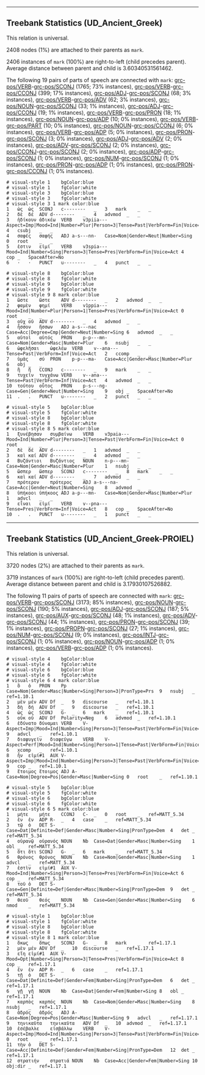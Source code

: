 

--------------------------------------------------------------------------------

## Treebank Statistics (UD_Ancient_Greek)

This relation is universal.

2408 nodes (1%) are attached to their parents as `mark`.

2406 instances of `mark` (100%) are right-to-left (child precedes parent).
Average distance between parent and child is 3.60340531561462.

The following 19 pairs of parts of speech are connected with `mark`: [grc-pos/VERB]()-[grc-pos/SCONJ]() (1765; 73% instances), [grc-pos/VERB]()-[grc-pos/CCONJ]() (399; 17% instances), [grc-pos/ADJ]()-[grc-pos/SCONJ]() (68; 3% instances), [grc-pos/VERB]()-[grc-pos/ADV]() (62; 3% instances), [grc-pos/NOUN]()-[grc-pos/SCONJ]() (33; 1% instances), [grc-pos/ADJ]()-[grc-pos/CCONJ]() (19; 1% instances), [grc-pos/VERB]()-[grc-pos/PRON]() (18; 1% instances), [grc-pos/NOUN]()-[grc-pos/ADP]() (10; 0% instances), [grc-pos/VERB]()-[grc-pos/PART]() (10; 0% instances), [grc-pos/NOUN]()-[grc-pos/CCONJ]() (6; 0% instances), [grc-pos/VERB]()-[grc-pos/ADP]() (5; 0% instances), [grc-pos/PRON]()-[grc-pos/SCONJ]() (3; 0% instances), [grc-pos/ADJ]()-[grc-pos/ADV]() (2; 0% instances), [grc-pos/ADV]()-[grc-pos/SCONJ]() (2; 0% instances), [grc-pos/CCONJ]()-[grc-pos/SCONJ]() (2; 0% instances), [grc-pos/ADP]()-[grc-pos/SCONJ]() (1; 0% instances), [grc-pos/NUM]()-[grc-pos/SCONJ]() (1; 0% instances), [grc-pos/PRON]()-[grc-pos/ADP]() (1; 0% instances), [grc-pos/PRON]()-[grc-pos/CCONJ]() (1; 0% instances).


~~~ conllu
# visual-style 1	bgColor:blue
# visual-style 1	fgColor:white
# visual-style 3	bgColor:blue
# visual-style 3	fgColor:white
# visual-style 3 1 mark	color:blue
1	ὡς	ὡς	SCONJ	c--------	_	3	mark	_	_
2	δὲ	δέ	ADV	d--------	_	4	advmod	_	_
3	ἠδίκουν	ἀδικέω	VERB	v3piia---	Aspect=Imp|Mood=Ind|Number=Plur|Person=3|Tense=Past|VerbForm=Fin|Voice=Act	4	csubj	_	_
4	σαφές	σαφής	ADJ	a-s---nn-	Case=Nom|Gender=Neut|Number=Sing	0	root	_	_
5	ἐστιν	εἰμί	VERB	v3spia---	Mood=Ind|Number=Sing|Person=3|Tense=Pres|VerbForm=Fin|Voice=Act	4	cop	_	SpaceAfter=No
6	·	·	PUNCT	u--------	_	4	punct	_	_

~~~


~~~ conllu
# visual-style 8	bgColor:blue
# visual-style 8	fgColor:white
# visual-style 9	bgColor:blue
# visual-style 9	fgColor:white
# visual-style 9 8 mark	color:blue
1	ὥστε	ὥστε	ADV	d--------	_	2	advmod	_	_
2	φαμὲν	φημί	VERB	v1ppia---	Mood=Ind|Number=Plur|Person=1|Tense=Pres|VerbForm=Fin|Voice=Act	0	root	_	_
3	οὐχ	οὐ	ADV	d--------	_	4	advmod	_	_
4	ἧσσον	ἥσσων	ADJ	a-s---nac	Case=Acc|Degree=Cmp|Gender=Neut|Number=Sing	6	advmod	_	_
5	αὐτοὶ	αὐτός	PRON	p-p---mn-	Case=Nom|Gender=Masc|Number=Plur	6	nsubj	_	_
6	ὠφελῆσαι	ὠφελέω	VERB	v--ana---	Tense=Past|VerbForm=Inf|Voice=Act	2	ccomp	_	_
7	ὑμᾶς	σύ	PRON	p-p---ma-	Case=Acc|Gender=Masc|Number=Plur	6	obj	_	_
8	ἢ	ἤ	CCONJ	c--------	_	9	mark	_	_
9	τυχεῖν	τυγχάνω	VERB	v--ana---	Tense=Past|VerbForm=Inf|Voice=Act	4	advmod	_	_
10	τούτου	οὗτος	PRON	p-s---ng-	Case=Gen|Gender=Neut|Number=Sing	9	obj	_	SpaceAfter=No
11	.	.	PUNCT	u--------	_	2	punct	_	_

~~~


~~~ conllu
# visual-style 5	bgColor:blue
# visual-style 5	fgColor:white
# visual-style 8	bgColor:blue
# visual-style 8	fgColor:white
# visual-style 8 5 mark	color:blue
1	ξυνέβησαν	συμβαίνω	VERB	v3paia---	Mood=Ind|Number=Plur|Person=3|Tense=Past|VerbForm=Fin|Voice=Act	0	root	_	_
2	δὲ	δέ	ADV	d--------	_	1	advmod	_	_
3	καὶ	καί	ADV	d--------	_	4	advmod	_	_
4	Βυζάντιοι	Βυζάντιος	NOUN	n-p---mn-	Case=Nom|Gender=Masc|Number=Plur	1	nsubj	_	_
5	ὥσπερ	ὥσπερ	SCONJ	c--------	_	8	mark	_	_
6	καὶ	καί	ADV	d--------	_	7	advmod	_	_
7	πρότερον	πρότερος	ADJ	a-s---na-	Case=Acc|Gender=Neut|Number=Sing	8	advmod	_	_
8	ὑπήκοοι	ὑπήκοος	ADJ	a-p---mn-	Case=Nom|Gender=Masc|Number=Plur	1	advcl	_	_
9	εἶναι	εἰμί	VERB	v--pna---	Tense=Pres|VerbForm=Inf|Voice=Act	8	cop	_	SpaceAfter=No
10	.	.	PUNCT	u--------	_	1	punct	_	_

~~~




--------------------------------------------------------------------------------

## Treebank Statistics (UD_Ancient_Greek-PROIEL)

This relation is universal.

3720 nodes (2%) are attached to their parents as `mark`.

3719 instances of `mark` (100%) are right-to-left (child precedes parent).
Average distance between parent and child is 3.17930107526882.

The following 11 pairs of parts of speech are connected with `mark`: [grc-pos/VERB]()-[grc-pos/SCONJ]() (3173; 85% instances), [grc-pos/NOUN]()-[grc-pos/SCONJ]() (190; 5% instances), [grc-pos/ADJ]()-[grc-pos/SCONJ]() (187; 5% instances), [grc-pos/AUX]()-[grc-pos/SCONJ]() (48; 1% instances), [grc-pos/ADV]()-[grc-pos/SCONJ]() (44; 1% instances), [grc-pos/PRON]()-[grc-pos/SCONJ]() (39; 1% instances), [grc-pos/PROPN]()-[grc-pos/SCONJ]() (27; 1% instances), [grc-pos/NUM]()-[grc-pos/SCONJ]() (9; 0% instances), [grc-pos/INTJ]()-[grc-pos/SCONJ]() (1; 0% instances), [grc-pos/NOUN]()-[grc-pos/ADP]() (1; 0% instances), [grc-pos/VERB]()-[grc-pos/ADP]() (1; 0% instances).


~~~ conllu
# visual-style 4	bgColor:blue
# visual-style 4	fgColor:white
# visual-style 6	bgColor:blue
# visual-style 6	fgColor:white
# visual-style 6 4 mark	color:blue
1	ὃ	ὁ	PRON	Pp	Case=Nom|Gender=Masc|Number=Sing|Person=3|PronType=Prs	9	nsubj	_	ref=1.10.1
2	μὲν	μέν	ADV	Df	_	9	discourse	_	ref=1.10.1
3	δὴ	δή	ADV	Df	_	9	discourse	_	ref=1.10.1
4	ὡς	ὡς	SCONJ	G-	_	6	mark	_	ref=1.10.1
5	οὐκ	οὐ	ADV	Df	Polarity=Neg	6	advmod	_	ref=1.10.1
6	ἐδύνατο	δύναμαι	VERB	V-	Aspect=Imp|Mood=Ind|Number=Sing|Person=3|Tense=Past|VerbForm=Fin|Voice=Mid	9	advcl	_	ref=1.10.1
7	διαφυγεῖν	διαφεύγω	VERB	V-	Aspect=Perf|Mood=Ind|Number=Sing|Person=1|Tense=Past|VerbForm=Fin|Voice=Act	6	xcomp	_	ref=1.10.1
8	ἦν	εἰμί#1	AUX	V-	Aspect=Imp|Mood=Ind|Number=Sing|Person=3|Tense=Past|VerbForm=Fin|Voice=Act	9	cop	_	ref=1.10.1
9	ἕτοιμος	ἕτοιμος	ADJ	A-	Case=Nom|Degree=Pos|Gender=Masc|Number=Sing	0	root	_	ref=1.10.1

~~~


~~~ conllu
# visual-style 5	bgColor:blue
# visual-style 5	fgColor:white
# visual-style 6	bgColor:blue
# visual-style 6	fgColor:white
# visual-style 6 5 mark	color:blue
1	μήτε	μήτε	CCONJ	C-	_	0	root	_	ref=MATT_5.34
2	ἐν	ἐν	ADP	R-	_	4	case	_	ref=MATT_5.34
3	τῷ	ὁ	DET	S-	Case=Dat|Definite=Def|Gender=Masc|Number=Sing|PronType=Dem	4	det	_	ref=MATT_5.34
4	οὐρανῷ	οὐρανός	NOUN	Nb	Case=Dat|Gender=Masc|Number=Sing	1	obl	_	ref=MATT_5.34
5	ὅτι	ὅτι	SCONJ	G-	_	6	mark	_	ref=MATT_5.34
6	θρόνος	θρόνος	NOUN	Nb	Case=Nom|Gender=Masc|Number=Sing	1	advcl	_	ref=MATT_5.34
7	ἐστὶν	εἰμί#1	AUX	V-	Mood=Ind|Number=Sing|Person=3|Tense=Pres|VerbForm=Fin|Voice=Act	6	cop	_	ref=MATT_5.34
8	τοῦ	ὁ	DET	S-	Case=Gen|Definite=Def|Gender=Masc|Number=Sing|PronType=Dem	9	det	_	ref=MATT_5.34
9	θεοῦ	θεός	NOUN	Nb	Case=Gen|Gender=Masc|Number=Sing	6	nmod	_	ref=MATT_5.34

~~~


~~~ conllu
# visual-style 1	bgColor:blue
# visual-style 1	fgColor:white
# visual-style 8	bgColor:blue
# visual-style 8	fgColor:white
# visual-style 8 1 mark	color:blue
1	ὅκως	ὅπως	SCONJ	G-	_	8	mark	_	ref=1.17.1
2	μὲν	μέν	ADV	Df	_	10	discourse	_	ref=1.17.1
3	εἴη	εἰμί#1	AUX	V-	Mood=Opt|Number=Sing|Person=3|Tense=Pres|VerbForm=Fin|Voice=Act	8	cop	_	ref=1.17.1
4	ἐν	ἐν	ADP	R-	_	6	case	_	ref=1.17.1
5	τῇ	ὁ	DET	S-	Case=Dat|Definite=Def|Gender=Fem|Number=Sing|PronType=Dem	6	det	_	ref=1.17.1
6	γῇ	γῆ	NOUN	Nb	Case=Dat|Gender=Fem|Number=Sing	8	obl	_	ref=1.17.1
7	καρπὸς	καρπός	NOUN	Nb	Case=Nom|Gender=Masc|Number=Sing	8	nsubj	_	ref=1.17.1
8	ἁδρός	ἁδρός	ADJ	A-	Case=Nom|Degree=Pos|Gender=Masc|Number=Sing	9	advcl	_	ref=1.17.1
9	τηνικαῦτα	τηνικαῦτα	ADV	Df	_	10	advmod	_	ref=1.17.1
10	ἐσέβαλλε	εἰσβάλλω	VERB	V-	Aspect=Imp|Mood=Ind|Number=Sing|Person=3|Tense=Past|VerbForm=Fin|Voice=Act	0	root	_	ref=1.17.1
11	τὴν	ὁ	DET	S-	Case=Acc|Definite=Def|Gender=Fem|Number=Sing|PronType=Dem	12	det	_	ref=1.17.1
12	στρατιήν	στρατιά	NOUN	Nb	Case=Acc|Gender=Fem|Number=Sing	10	obj:dir	_	ref=1.17.1

~~~


